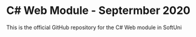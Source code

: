# C# Web Module - Septermber 2020

This is the official GitHub repository for the C# Web module in SoftUni

